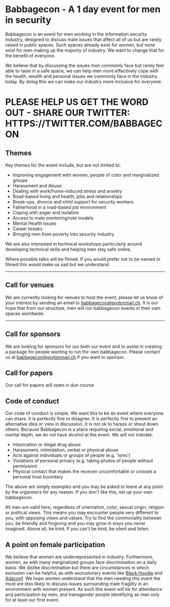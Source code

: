# Babbagecon - A 1 day event for men in security

Babbagecon is an event for men working in the information security industry, designed to discuss male issues that affect all of us but are rarely raised in public spaces. Such spaces already exist for women, but none exist for men making up the majority of industry. We want to change that for the benefit of everyone.

We believe that by discussing the issues men commonly face but rarely feel able to raise in a safe space, we can help men more effectively cope with the health, wealth and personal issues we commonly face in the industry today. By doing this we can make our industry more inclusive for everyone.

# PLEASE HELP US GET THE WORD OUT - SHARE OUR TWITTER: HTTPS://TWITTER.COM/BABBAGECON

## Themes
Key themes for the event include, but are not limited to:

* Improving engagement with women, people of color and marginalized groups
* Harassment and Abuse
* Dealing with work/home-induced stress and anxiety
* Road-based living and health, jobs and relationships
* Break-ups, divorce and child support for security workers
* Fatherhood in a road-based job environment
* Coping with anger and isolation
* Access to male mentoring/role models
* Mental Health issues
* Career breaks
* Bringing men from poverty into security industry

We are also interested in technical workshops particularly around developing technical skills and helping men stay safe online. 

Where possible talks will be filmed. If you would prefer not to be named or filmed this would make us sad but we understand.

---

## Call for venues
We are currently looking for venues to host the event, please let us know of your interest by sending an email to babbagecon@protonmail.ch. It is our hope that from our structure, men will run babbagecon events in their own spaces worldwide.

---

## Call for sponsors
We are looking for sponsors for our both our event and to assist in creating a package for people wanting to run thir own babbagecon. Please contact us at babbagecon@protonmail.ch if you want to sponsor.

## Call for papers
Our call for papers will open in due course

## Code of conduct
Our code of conduct is simple. We want this to be an event where everyone can share. It is perfectly fine to disagree. It is perfectly fine to present an alternative idea or view in discussion. It is not ok to harass or shout down others. Because Babbagecon is a place requiring social, emotional and mental depth, we do not have alcohol at the event. We will not tolerate:

* Intoxication or illegal drug abuse
* Harassment, intimidation, verbal or physical abuse
* Acts against individuals or groups of people (e.g. 'isms')
* Violations of personal privacy (e.g. taking photos of people without permission)
* Physical contact that makes the receiver uncomfortable or crosses a personal trust boundary

The above are simply examples and you may be asked to leave at any point by the organisers for any reason. If you don't like this, set up your own babbagecon.

All men are valid here, regardless of orientation, color, sexual origin, religion or political views. This means you may encounter people very different to you, with opposing views and values. Try to find the commonality between you, be friendly and forgiving and you may grow in ways you never imagined. Above all, be kind. If you can't be kind, be silent and listen.

## A point on female participation
We believe that women are underrepresented in industry. Furthermore, women, as with many marginalized groups face discrimination on a daily basis. We dislike discrimination but there are circumstances in which exclusion can be helpful, as with exclusionary events like [Black Hoodie](https://blackhoodie.re/) and [Adaconf](https://adaconf.org/). We hope women understand that the men needing this event the most are less likely to discuss issues surrounding male fragility in an environment with women present. As such this event will be for attendance and participation by men, and transgender people identifying as men only for at least our first event.
